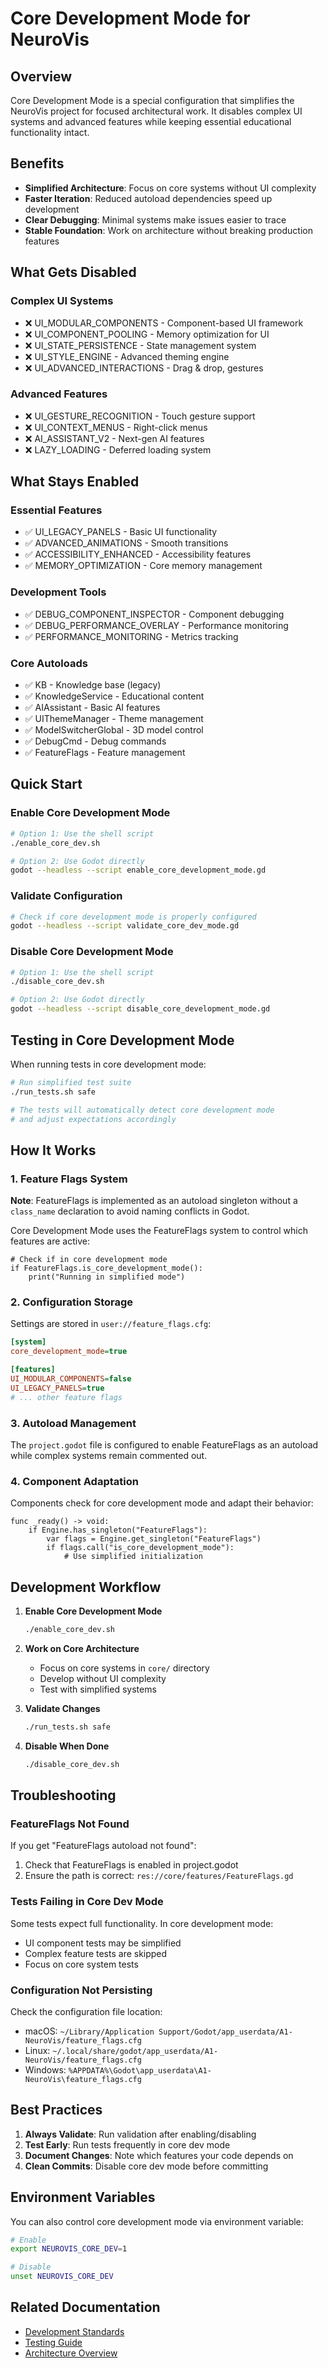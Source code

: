 # Core Development Mode for NeuroVis

## Overview

Core Development Mode is a special configuration that simplifies the NeuroVis project for focused architectural work. It disables complex UI systems and advanced features while keeping essential educational functionality intact.

## Benefits

- **Simplified Architecture**: Focus on core systems without UI complexity
- **Faster Iteration**: Reduced autoload dependencies speed up development
- **Clear Debugging**: Minimal systems make issues easier to trace
- **Stable Foundation**: Work on architecture without breaking production features

## What Gets Disabled

### Complex UI Systems
- ❌ UI_MODULAR_COMPONENTS - Component-based UI framework
- ❌ UI_COMPONENT_POOLING - Memory optimization for UI
- ❌ UI_STATE_PERSISTENCE - State management system
- ❌ UI_STYLE_ENGINE - Advanced theming engine
- ❌ UI_ADVANCED_INTERACTIONS - Drag & drop, gestures

### Advanced Features
- ❌ UI_GESTURE_RECOGNITION - Touch gesture support
- ❌ UI_CONTEXT_MENUS - Right-click menus
- ❌ AI_ASSISTANT_V2 - Next-gen AI features
- ❌ LAZY_LOADING - Deferred loading system

## What Stays Enabled

### Essential Features
- ✅ UI_LEGACY_PANELS - Basic UI functionality
- ✅ ADVANCED_ANIMATIONS - Smooth transitions
- ✅ ACCESSIBILITY_ENHANCED - Accessibility features
- ✅ MEMORY_OPTIMIZATION - Core memory management

### Development Tools
- ✅ DEBUG_COMPONENT_INSPECTOR - Component debugging
- ✅ DEBUG_PERFORMANCE_OVERLAY - Performance monitoring
- ✅ PERFORMANCE_MONITORING - Metrics tracking

### Core Autoloads
- ✅ KB - Knowledge base (legacy)
- ✅ KnowledgeService - Educational content
- ✅ AIAssistant - Basic AI features
- ✅ UIThemeManager - Theme management
- ✅ ModelSwitcherGlobal - 3D model control
- ✅ DebugCmd - Debug commands
- ✅ FeatureFlags - Feature management

## Quick Start

### Enable Core Development Mode

```bash
# Option 1: Use the shell script
./enable_core_dev.sh

# Option 2: Use Godot directly
godot --headless --script enable_core_development_mode.gd
```

### Validate Configuration

```bash
# Check if core development mode is properly configured
godot --headless --script validate_core_dev_mode.gd
```

### Disable Core Development Mode

```bash
# Option 1: Use the shell script
./disable_core_dev.sh

# Option 2: Use Godot directly
godot --headless --script disable_core_development_mode.gd
```

## Testing in Core Development Mode

When running tests in core development mode:

```bash
# Run simplified test suite
./run_tests.sh safe

# The tests will automatically detect core development mode
# and adjust expectations accordingly
```

## How It Works

### 1. Feature Flags System

**Note**: FeatureFlags is implemented as an autoload singleton without a `class_name` declaration to avoid naming conflicts in Godot.

Core Development Mode uses the FeatureFlags system to control which features are active:

```gdscript
# Check if in core development mode
if FeatureFlags.is_core_development_mode():
    print("Running in simplified mode")
```

### 2. Configuration Storage

Settings are stored in `user://feature_flags.cfg`:

```ini
[system]
core_development_mode=true

[features]
UI_MODULAR_COMPONENTS=false
UI_LEGACY_PANELS=true
# ... other feature flags
```

### 3. Autoload Management

The `project.godot` file is configured to enable FeatureFlags as an autoload while complex systems remain commented out.

### 4. Component Adaptation

Components check for core development mode and adapt their behavior:

```gdscript
func _ready() -> void:
    if Engine.has_singleton("FeatureFlags"):
        var flags = Engine.get_singleton("FeatureFlags")
        if flags.call("is_core_development_mode"):
            # Use simplified initialization
```

## Development Workflow

1. **Enable Core Development Mode**
   ```bash
   ./enable_core_dev.sh
   ```

2. **Work on Core Architecture**
   - Focus on core systems in `core/` directory
   - Develop without UI complexity
   - Test with simplified systems

3. **Validate Changes**
   ```bash
   ./run_tests.sh safe
   ```

4. **Disable When Done**
   ```bash
   ./disable_core_dev.sh
   ```

## Troubleshooting

### FeatureFlags Not Found

If you get "FeatureFlags autoload not found":
1. Check that FeatureFlags is enabled in project.godot
2. Ensure the path is correct: `res://core/features/FeatureFlags.gd`

### Tests Failing in Core Dev Mode

Some tests expect full functionality. In core development mode:
- UI component tests may be simplified
- Complex feature tests are skipped
- Focus on core system tests

### Configuration Not Persisting

Check the configuration file location:
- macOS: `~/Library/Application Support/Godot/app_userdata/A1-NeuroVis/feature_flags.cfg`
- Linux: `~/.local/share/godot/app_userdata/A1-NeuroVis/feature_flags.cfg`
- Windows: `%APPDATA%\Godot\app_userdata\A1-NeuroVis\feature_flags.cfg`

## Best Practices

1. **Always Validate**: Run validation after enabling/disabling
2. **Test Early**: Run tests frequently in core dev mode
3. **Document Changes**: Note which features your code depends on
4. **Clean Commits**: Disable core dev mode before committing

## Environment Variables

You can also control core development mode via environment variable:

```bash
# Enable
export NEUROVIS_CORE_DEV=1

# Disable
unset NEUROVIS_CORE_DEV
```

## Related Documentation

- [Development Standards](docs/dev/DEVELOPMENT_STANDARDS_MASTER.md)
- [Testing Guide](docs/dev/TESTING_STANDARDS.md)
- [Architecture Overview](docs/dev/scene_architecture.md)